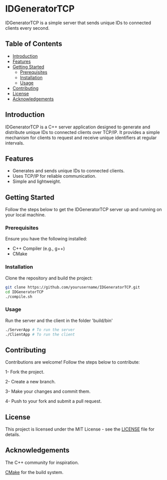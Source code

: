 # IDGeneratorTCP

IDGeneratorTCP is a simple server that sends unique IDs to connected clients every second.

## Table of Contents

- [Introduction](#introduction)
- [Features](#features)
- [Getting Started](#getting-started)
  - [Prerequisites](#prerequisites)
  - [Installation](#installation)
  - [Usage](#usage)
- [Contributing](#contributing)
- [License](#license)
- [Acknowledgements](#acknowledgements)

## Introduction

IDGeneratorTCP is a C++ server application designed to generate and distribute unique IDs to connected clients over TCP/IP. It provides a simple mechanism for clients to request and receive unique identifiers at regular intervals.

## Features

- Generates and sends unique IDs to connected clients.
- Uses TCP/IP for reliable communication.
- Simple and lightweight.

## Getting Started

Follow the steps below to get the IDGeneratorTCP server up and running on your local machine.

### Prerequisites

Ensure you have the following installed:

- C++ Compiler (e.g., g++)
- CMake

### Installation

Clone the repository and build the project:

```bash
git clone https://github.com/yourusername/IDGeneratorTCP.git
cd IDGeneratorTCP
./compile.sh
```

### Usage

Run the server and the client in the folder 'build/bin'
```bash
./ServerApp # To run the server
./ClientApp # To run the client
```

## Contributing 

Contributions are welcome! Follow the steps below to contribute:

1- Fork the project.

2- Create a new branch.

3- Make your changes and commit them.

4- Push to your fork and submit a pull request.

## License

This project is licensed under the MIT License - see the [LICENSE](/LICENSE) file for details.

## Acknowledgements

The C++ community for inspiration.

[CMake](https://cmake.org) for the build system.